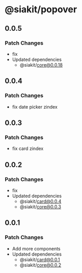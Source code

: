 # @siakit/popover

## 0.0.5

### Patch Changes

- fix
- Updated dependencies
  - @siakit/core@0.0.18

## 0.0.4

### Patch Changes

- fix date picker zindex

## 0.0.3

### Patch Changes

- fix card zindex

## 0.0.2

### Patch Changes

- fix
- Updated dependencies
  - @siakit/card@0.0.4
  - @siakit/core@0.0.3

## 0.0.1

### Patch Changes

- Add more components
- Updated dependencies
  - @siakit/card@0.0.1
  - @siakit/core@0.0.2
